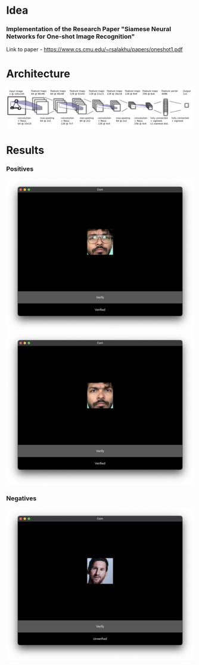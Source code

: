 # Idea
### Implementation of the Research Paper "Siamese Neural Networks for One-shot Image Recognition"

Link to paper - https://www.cs.cmu.edu/~rsalakhu/papers/oneshot1.pdf


# Architecture
![Alt text](https://github.com/IamRash-7/Facial-Recognition/blob/main/Model%20Architecture.png)

# Results
### Positives
![Alt text](https://github.com/IamRash-7/Facial-Recognition/blob/main/Positive1.png)
![Alt text](https://github.com/IamRash-7/Facial-Recognition/blob/main/Positive2.png)
### Negatives
![Alt text](https://github.com/IamRash-7/Facial-Recognition/blob/main/Negative1.png)
